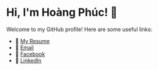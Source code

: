 # Hi, I'm Hoàng Phúc! 👋

Welcome to my GitHub profile! Here are some useful links:
- 📄 [My Resume](https://github.com/hoangphuc3604/hoangphuc3604/blob/main/NguyenVanHoangPhuc_CV.pdf)
- 📧 [Email](mailto:nvhphuc364@gmail.com)
- 📘 [Facebook](https://web.facebook.com/PhucBeDum/)
- 💼 [LinkedIn](https://www.linkedin.com/in/hoangphuc3604/)

